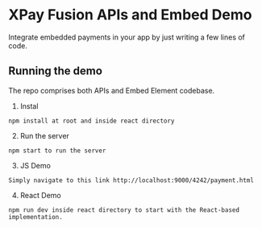# XPay Fusion APIs and Embed Demo

Integrate embedded payments in your app by just writing a few lines of code.

## Running the demo

The repo comprises both APIs and Embed Element codebase.

1. Instal

~~~
npm install at root and inside react directory
~~~

2. Run the server

~~~
npm start to run the server
~~~

3. JS Demo

~~~
Simply navigate to this link http://localhost:9000/4242/payment.html
~~~

4. React Demo

~~~
npm run dev inside react directory to start with the React-based implementation.
~~~
